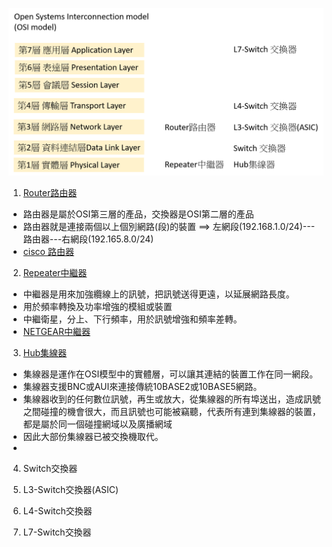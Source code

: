 ![http](網路設備.png)








1. [Router路由器](https://zh.wikipedia.org/wiki/%E8%B7%AF%E7%94%B1%E5%99%A8)

- 路由器是屬於OSI第三層的產品，交換器是OSI第二層的產品
- 路由器就是連接兩個以上個別網路(段)的裝置 ==> 左網段(192.168.1.0/24)---路由器---右網段(192.165.8.0/24)
- [cisco 路由器](https://www.cisco.com/c/en/us/products/routers/900-series-integrated-services-routers-isr/index.html)

2. [Repeater中繼器](https://zh.wikipedia.org/wiki/%E4%B8%AD%E7%BB%A7%E5%99%A8)

- 中繼器是用來加強纜線上的訊號，把訊號送得更遠，以延展網路長度。
- 用於頻率轉換及功率增強的模組或裝置
- 中繼衛星，分上、下行頻率，用於訊號增強和頻率差轉。
- [NETGEAR中繼器](https://www.netgear.com/home/wifi/mesh/rbs50y/)

3. [Hub集線器](https://zh.wikipedia.org/wiki/%E9%9B%86%E7%B7%9A%E5%99%A8)

- 集線器是運作在OSI模型中的實體層，可以讓其連結的裝置工作在同一網段。
- 集線器支援BNC或AUI來連接傳統10BASE2或10BASE5網路。
- 集線器收到的任何數位訊號，再生或放大，從集線器的所有埠送出，造成訊號之間碰撞的機會很大，而且訊號也可能被竊聽，代表所有連到集線器的裝置，都是屬於同一個碰撞網域以及廣播網域
- 因此大部份集線器已被交換機取代。
- 

4. Switch交換器

5. L3-Switch交換器(ASIC)

6. L4-Switch交換器

7. L7-Switch交換器

